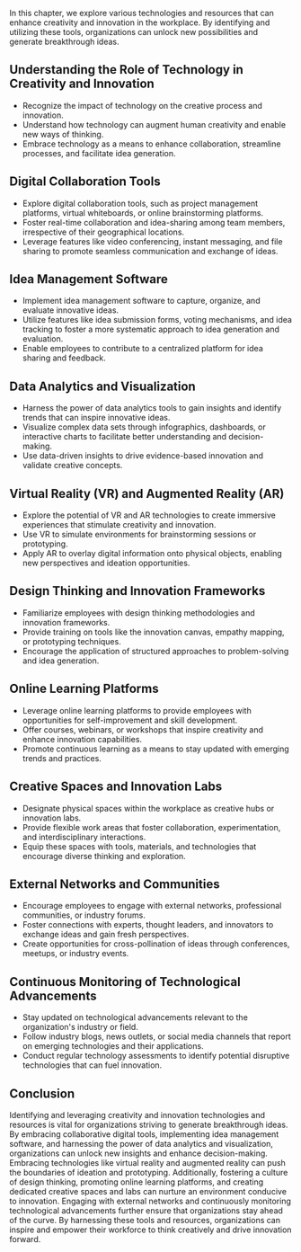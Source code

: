 
In this chapter, we explore various technologies and resources that can enhance creativity and innovation in the workplace. By identifying and utilizing these tools, organizations can unlock new possibilities and generate breakthrough ideas.

Understanding the Role of Technology in Creativity and Innovation
-----------------------------------------------------------------

* Recognize the impact of technology on the creative process and innovation.
* Understand how technology can augment human creativity and enable new ways of thinking.
* Embrace technology as a means to enhance collaboration, streamline processes, and facilitate idea generation.

Digital Collaboration Tools
---------------------------

* Explore digital collaboration tools, such as project management platforms, virtual whiteboards, or online brainstorming platforms.
* Foster real-time collaboration and idea-sharing among team members, irrespective of their geographical locations.
* Leverage features like video conferencing, instant messaging, and file sharing to promote seamless communication and exchange of ideas.

Idea Management Software
------------------------

* Implement idea management software to capture, organize, and evaluate innovative ideas.
* Utilize features like idea submission forms, voting mechanisms, and idea tracking to foster a more systematic approach to idea generation and evaluation.
* Enable employees to contribute to a centralized platform for idea sharing and feedback.

Data Analytics and Visualization
--------------------------------

* Harness the power of data analytics tools to gain insights and identify trends that can inspire innovative ideas.
* Visualize complex data sets through infographics, dashboards, or interactive charts to facilitate better understanding and decision-making.
* Use data-driven insights to drive evidence-based innovation and validate creative concepts.

Virtual Reality (VR) and Augmented Reality (AR)
-----------------------------------------------

* Explore the potential of VR and AR technologies to create immersive experiences that stimulate creativity and innovation.
* Use VR to simulate environments for brainstorming sessions or prototyping.
* Apply AR to overlay digital information onto physical objects, enabling new perspectives and ideation opportunities.

Design Thinking and Innovation Frameworks
-----------------------------------------

* Familiarize employees with design thinking methodologies and innovation frameworks.
* Provide training on tools like the innovation canvas, empathy mapping, or prototyping techniques.
* Encourage the application of structured approaches to problem-solving and idea generation.

Online Learning Platforms
-------------------------

* Leverage online learning platforms to provide employees with opportunities for self-improvement and skill development.
* Offer courses, webinars, or workshops that inspire creativity and enhance innovation capabilities.
* Promote continuous learning as a means to stay updated with emerging trends and practices.

Creative Spaces and Innovation Labs
-----------------------------------

* Designate physical spaces within the workplace as creative hubs or innovation labs.
* Provide flexible work areas that foster collaboration, experimentation, and interdisciplinary interactions.
* Equip these spaces with tools, materials, and technologies that encourage diverse thinking and exploration.

External Networks and Communities
---------------------------------

* Encourage employees to engage with external networks, professional communities, or industry forums.
* Foster connections with experts, thought leaders, and innovators to exchange ideas and gain fresh perspectives.
* Create opportunities for cross-pollination of ideas through conferences, meetups, or industry events.

Continuous Monitoring of Technological Advancements
---------------------------------------------------

* Stay updated on technological advancements relevant to the organization's industry or field.
* Follow industry blogs, news outlets, or social media channels that report on emerging technologies and their applications.
* Conduct regular technology assessments to identify potential disruptive technologies that can fuel innovation.

Conclusion
----------

Identifying and leveraging creativity and innovation technologies and resources is vital for organizations striving to generate breakthrough ideas. By embracing collaborative digital tools, implementing idea management software, and harnessing the power of data analytics and visualization, organizations can unlock new insights and enhance decision-making. Embracing technologies like virtual reality and augmented reality can push the boundaries of ideation and prototyping. Additionally, fostering a culture of design thinking, promoting online learning platforms, and creating dedicated creative spaces and labs can nurture an environment conducive to innovation. Engaging with external networks and continuously monitoring technological advancements further ensure that organizations stay ahead of the curve. By harnessing these tools and resources, organizations can inspire and empower their workforce to think creatively and drive innovation forward.

